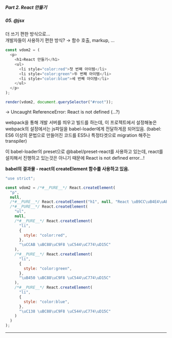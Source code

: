 ##### Part 2. React 만들기

##### 05. @jsx

더 쓰기 편한 방식으로... <br />
개발자들이 사용하기 편한 방식? → 함수 호출, markup, ...

```javascript
const vdom2 = (
  <p>
    <h1>React 만들기</h1>
    <ul>
      <li style="color:red">첫 번째 아이템</li>
      <li style="color:green">두 번째 아이템</li>
      <li style="color:blue">세 번째 아이템</li>
    </ul>
  </p>
);

render(vdom2, document.querySelector("#root"));
```

-> Uncaught ReferenceError: React is not defined (...?)

webpack을 통해 개발 서버를 띄우고 빌드를 하는데,
이 프로젝트에서 설정해놓은 webpack의 설정에서는 js파일을 babel-loader에게 전달하게끔 되어있음. (babel: ES6 이상의 문법으로 만들어진 코드를 ES5나 특정타겟으로 migration 해주는 transpiler)

이 babel-loader의 preset으로 @babel/preset-react를 사용하고 있는데, react를 설치해서 진행하고 있는것은 아니기 때문에 React is not defined error...!

**babel의 결과물 - react의 createElement 함수를 사용하고 있음.**

```javascript
"use strict";

const vdom2 = /*#__PURE__*/ React.createElement(
  "p",
  null,
  /*#__PURE__*/ React.createElement("h1", null, "React \uB9CC\uB4E4\uAE30"),
  /*#__PURE__*/ React.createElement(
    "ul",
    null,
    /*#__PURE__*/ React.createElement(
      "li",
      {
        style: "color:red",
      },
      "\uCCAB \uBC88\uC9F8 \uC544\uC774\uD15C"
    ),
    /*#__PURE__*/ React.createElement(
      "li",
      {
        style: "color:green",
      },
      "\uB450 \uBC88\uC9F8 \uC544\uC774\uD15C"
    ),
    /*#__PURE__*/ React.createElement(
      "li",
      {
        style: "color:blue",
      },
      "\uC138 \uBC88\uC9F8 \uC544\uC774\uD15C"
    )
  )
);
```

---
